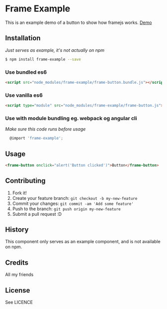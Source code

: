 # Frame Example

This is an example demo of a button to show how framejs works.
[Demo](https://emolr.github.io/frame-example/)

## Installation
_Just serves as example, it's not actually on npm_

```sh
$ npm install frame-example --save
```

### Use bundled es6
```html
<script src="node_modules/frame-example/frame-button.bundle.js"></script>
```

### Use vanilla es6
```html
<script type="module" src="node_modules/frame-example/frame-button.js"></script>
```

### Use with module bundling eg. webpack og angular cli
_Make sure this code runs before usage_

```javascript
  @import 'frame-example';
```

## Usage

<!--
```
<custom-element-demo height="100px">
  <template>
    <script src="frame-button.bundle.js"></script>
    <next-code-block></next-code-block>
  </template>
</custom-element-demo>
```
-->
```html
<frame-button onclick="alert('Button clicked')">Button</frame-button>
```

## Contributing

1. Fork it!
2. Create your feature branch: `git checkout -b my-new-feature`
3. Commit your changes: `git commit -am 'Add some feature'`
4. Push to the branch: `git push origin my-new-feature`
5. Submit a pull request :D

## History

This component only serves as an example component, and is not available on npm.

## Credits

All my friends

## License

See LICENCE